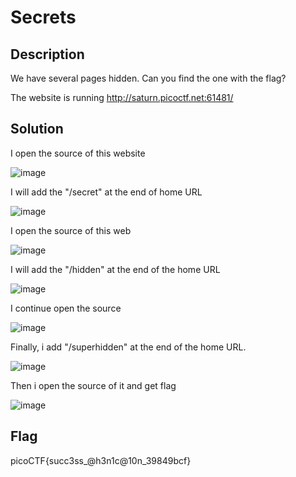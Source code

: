 # Secrets 
## Description 
We have several pages hidden. Can you find the one with the flag?

The website is running http://saturn.picoctf.net:61481/
## Solution 
I open the source of this website

![image](https://user-images.githubusercontent.com/84562630/160881133-ed862f01-9af1-42f5-8c8c-b23069a8cd7b.png)

I will add the "/secret" at the end of home URL 

![image](https://user-images.githubusercontent.com/84562630/160881376-ce267b9f-8879-49f7-9c2e-824321015c75.png)

I open the source of this web 

![image](https://user-images.githubusercontent.com/84562630/160881590-c77504c8-7a74-4b65-b9c6-17d048fbc418.png)

I will add the "/hidden" at the end of the home URL 

![image](https://user-images.githubusercontent.com/84562630/160881879-049a2c45-d16e-4794-a447-8cd9c2051afd.png)


I continue open the source 

![image](https://user-images.githubusercontent.com/84562630/160882062-7324732b-513f-4fe1-9e81-476852f3d420.png)

Finally, i add "/superhidden" at the end of the home URL. 

![image](https://user-images.githubusercontent.com/84562630/160882688-193a21ac-af53-428f-9cbd-ed109b2bcfd3.png)

Then i open the source of it and get flag

![image](https://user-images.githubusercontent.com/84562630/160882816-8d8ea400-d2e0-4efd-8a52-d9dd4867195f.png)

## Flag
picoCTF{succ3ss_@h3n1c@10n_39849bcf}
